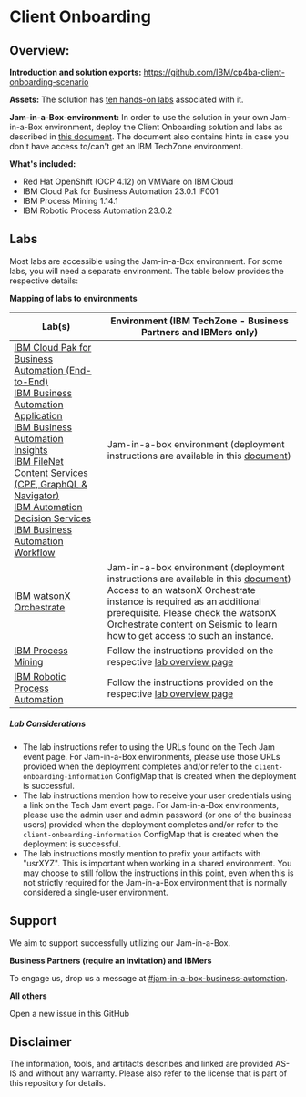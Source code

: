 # Client Onboarding

## **Overview:**

**Introduction and solution exports:** https://github.com/IBM/cp4ba-client-onboarding-scenario 

**Assets:** The solution has [ten hands-on labs](https://github.com/IBM/cp4ba-labs/tree/main/23.0.1) associated with it.

**Jam-in-a-Box-environment:** In order to use the solution in your own Jam-in-a-Box environment, deploy the Client Onboarding solution and labs as described in [this document](https://github.com/IBM/cp4ba-client-onboarding-scenario/blob/main/23.0.1/DeployingClientOnboarding2301.md). The document also contains hints in case you don't have access to/can't get an IBM TechZone environment.

**What's included:**

- Red Hat OpenShift (OCP 4.12) on VMWare on IBM Cloud
- IBM Cloud Pak for Business Automation 23.0.1 IF001
- IBM Process Mining 1.14.1
- IBM Robotic Process Automation 23.0.2

## Labs

Most labs are accessible using the Jam-in-a-Box environment. For some labs, you will need a separate environment. The table below provides the respective details:

**Mapping of labs to environments**

| Lab(s)                                                       | Environment (IBM TechZone - Business Partners and IBMers only) |
| ------------------------------------------------------------ | ------------------------------------------------------------ |
| [IBM Cloud Pak for Business Automation (End-to-End)](https://github.com/IBM/cp4ba-labs/blob/main/23.0.1/IBM%20Cloud%20Pak%20for%20Business%20Automation%20(End-to-End))<br/>[IBM Business Automation Application](https://github.com/IBM/cp4ba-labs/blob/main/23.0.1/Business%20Automation%20Application)<br/>[IBM Business Automation Insights](https://github.com/IBM/cp4ba-labs/blob/main/23.0.1/Business%20Automation%20Insights)<br/>[IBM FileNet Content Services (CPE, GraphQL & Navigator)](https://github.com/IBM/cp4ba-labs/blob/main/23.0.1/Content)<br/>[IBM Automation Decision Services](https://github.com/IBM/cp4ba-labs/blob/main/23.0.1/Decisions)<br/>[IBM Business Automation Workflow](https://github.com/IBM/cp4ba-labs/blob/main/23.0.1/Workflow) | Jam-in-a-box environment (deployment instructions are available in this [document](https://github.com/IBM/cp4ba-client-onboarding-scenario/blob/main/23.0.1/DeployingClientOnboarding2301.md)) |
| [IBM watsonX Orchestrate](https://github.com/IBM/cp4ba-labs/tree/main/23.0.1/watsonx%20Orchestrate) | Jam-in-a-box environment (deployment instructions are available in this [document](https://github.com/IBM/cp4ba-client-onboarding-scenario/blob/main/23.0.1/DeployingClientOnboarding2301.md))<br/>Access to an watsonX Orchestrate instance is required as an additional prerequisite. Please check the watsonX Orchestrate content on Seismic to learn how to get access to such an instance.  |
| [IBM Process Mining](https://github.com/IBM/cp4ba-labs/blob/main/23.0.1/Process%20Mining) | Follow the instructions provided on the respective [lab overview page](https://github.com/IBM/cp4ba-labs/tree/main/23.0.1/Process%20Mining) |
| [IBM Robotic Process Automation](https://github.com/IBM/cp4ba-labs/blob/main/23.0.1/Robotic%20Process%20Automation) | Follow the instructions provided on the respective [lab overview page](https://github.com/IBM/cp4ba-labs/tree/main/23.0.1/Robotic%20Process%20Automation) |

##### Lab Considerations

- The lab instructions refer to using the URLs found on the Tech Jam event page. For Jam-in-a-Box environments, please use those URLs provided when the deployment completes and/or refer to the `client-onboarding-information` ConfigMap that is created when the deployment is successful.
- The lab instructions mention how to receive your user credentials using a link on the Tech Jam event page. For Jam-in-a-Box environments, please use the admin user and admin password (or one of the business users) provided when the deployment completes and/or refer to the `client-onboarding-information` ConfigMap that is created when the deployment is successful.
- The lab instructions mostly mention to prefix your artifacts with "usrXYZ". This is important when working in a shared environment. You may choose to still follow the instructions in this point, even when this is not strictly required for the Jam-in-a-Box environment that is normally considered a single-user environment.

## Support

We aim to support successfully utilizing our Jam-in-a-Box.

**Business Partners (require an invitation) and IBMers**

To engage us, drop us a message at [#jam-in-a-box-business-automation](https://ibm-cloudpak-partners.slack.com/archives/C04SMFNLA3T).

**All others**

Open a new issue in this GitHub

## Disclaimer

The information, tools, and artifacts describes and linked are provided AS-IS and without any warranty. Please also refer to the license that is part of this repository for details.
